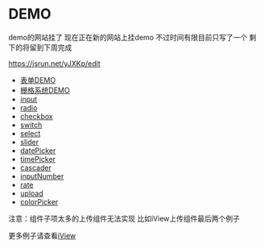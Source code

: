 # DEMO
demo的网站挂了 现在正在新的网站上挂demo 不过时间有限目前只写了一个 剩下的将留到下周完成

https://jsrun.net/yJXKp/edit

* [表单DEMO](https://jsrun.net/yJXKp/edit)
* [栅格系统DEMO](https://runjs.cn/code/cllq3lvm)
* [input](https://runjs.cn/code/qipi5lxb)
* [radio](https://runjs.cn/code/ljwa76l2)
* [checkbox](https://runjs.cn/code/kfj9msyc)
* [switch](https://runjs.cn/code/cmqiwmwg)
* [select](https://runjs.cn/code/8siuqvva)
* [slider](https://runjs.cn/code/vn4foexj)
* [datePicker](https://runjs.cn/code/bj7fku7c)
* [timePicker](https://runjs.cn/code/xoz9p8qj)
* [cascader](https://runjs.cn/code/bvsmbnci)
* [inputNumber](https://runjs.cn/code/7t44f6bm)
* [rate](https://runjs.cn/code/rotvxqrt)
* [upload](https://runjs.cn/code/6znoff81)
* [colorPicker](https://runjs.cn/code/86crymkb)


注意：组件子项太多的上传组件无法实现 比如iView上传组件最后两个例子

更多例子请查看[iView](https://www.iviewui.com/components/input)
